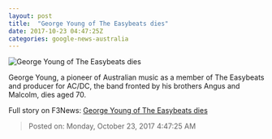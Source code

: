 ```yaml
---
layout: post
title:  "George Young of The Easybeats dies"
date: 2017-10-23 04:47:25Z
categories: google-news-australia
---
```


![George Young of The Easybeats dies](http://www.abc.net.au/news/image/9077422-1x1-700x700.jpg)

George Young, a pioneer of Australian music as a member of The Easybeats and producer for AC/DC, the band fronted by his brothers Angus and Malcolm, dies aged 70.


Full story on F3News: [George Young of The Easybeats dies](http://www.f3nws.com/n/jhvUPB)

> Posted on: Monday, October 23, 2017 4:47:25 AM
